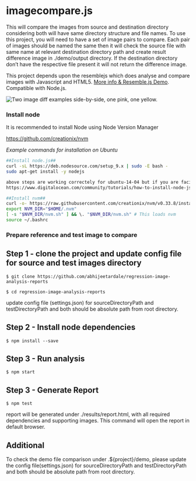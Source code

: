 imagecompare.js
==========
This will compare the images from source and destination directory considering both will have same directory structure and file names. To use this project, you will need to have a set of image pairs to compare. Each pair of images should be named the same then it will check the source file with same name at relevant destination directory path and create result difference image in ./demo/output directory. If the destination directory don’t have the respective file present it will not return the difference image.

This project depends upon the resemblejs which does analyse and compare images with Javascript and HTML5. [More info & Resemble.js Demo](http://huddle.github.com/Resemble.js/). Compatible with Node.js.

![Two image diff examples side-by-side, one pink, one yellow.](https://raw.github.com/Huddle/Resemble.js/master/demoassets/readmeimage.jpg "Visual image comparison")


### Install node

It is recommended to install Node using Node Version Manager

https://github.com/creationix/nvm

*Example commands for installation on Ubuntu*

``` bash
##Install node.js##
curl -sL https://deb.nodesource.com/setup_9.x | sudo -E bash -
sudo apt-get install -y nodejs

above steps are working correctely for ubuntu-14-04 but if you are facing any issue with ubuntu-16-04 for node installation please follow below link
https://www.digitalocean.com/community/tutorials/how-to-install-node-js-on-ubuntu-16-04

##Install nvm##
curl -o- https://raw.githubusercontent.com/creationix/nvm/v0.33.8/install.sh | bash
export NVM_DIR="$HOME/.nvm"
[ -s "$NVM_DIR/nvm.sh" ] && \. "$NVM_DIR/nvm.sh" # This loads nvm
source ~/.bashrc

```

### Prepare reference and test image to compare

## Step 1 - clone the project and update config file for source and test images directory
```$ git clone https://github.com/abhijeetardale/regression-image-analysis-reports```

```$ cd regression-image-analysis-reports```

update config file (settings.json) for sourceDirectoryPath and testDirectoryPath and both should be absolute path from root directory.

## Step 2 - Install node dependencies

```$ npm install --save```

## Step 3 - Run analysis 

```$ npm start```

## Step 3 - Generate Report 

```$ npm test```

report will be generated under ./results/report.html, with all required dependencies and supporting images. This command will open the report in default browser.

## Additional

To check the demo file comparison under .${project}/demo, please update the config file(settings.json) for sourceDirectoryPath and testDirectoryPath  and both should be absolute path from root directory.
